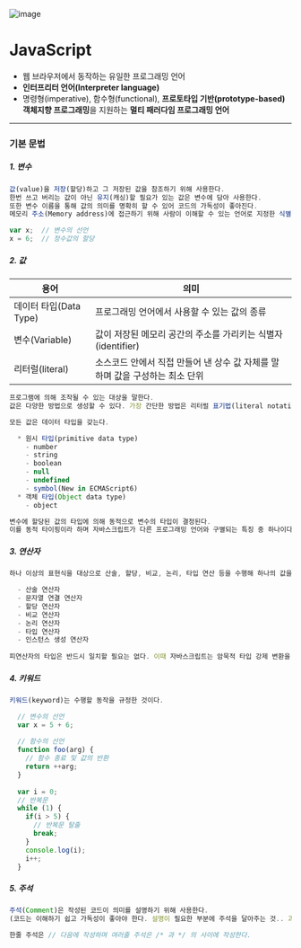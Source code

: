 ![image](https://img1.daumcdn.net/thumb/R1280x0/?scode=mtistory2&fname=http%3A%2F%2Fcfile10.uf.tistory.com%2Fimage%2F2149683A58CA6BF31324DD)
# JavaScript
  - 웹 브라우저에서 동작하는 유일한 프로그래밍 언어
  - **인터프리터 언어(Interpreter language)**
  - 명령형(imperative), 함수형(functional), **프로토타입 기반(prototype-based) 객체지향 프로그래밍**을 지원하는 **멀티 패러다임 프로그래밍 언어**
-----------------------------------------------------------------------------------------------------------------------------------------------

### 기본 문법

##### 1. 변수

```javascript
값(value)을 저장(할당)하고 그 저장된 값을 참조하기 위해 사용한다.
한번 쓰고 버리는 값이 아닌 유지(캐싱)할 필요가 있는 값은 변수에 담아 사용한다.
또한 변수 이름을 통해 값의 의미를 명확히 할 수 있어 코드의 가독성이 좋아진다.
메모리 주소(Memory address)에 접근하기 위해 사람이 이해할 수 있는 언어로 지정한 식별자(identifier)이다.

var x;  // 변수의 선언
x = 6;  // 정수값의 할당
```

##### 2. 값

|용어|의미|
|---|---|
|데이터 타입(Data Type)|프로그래밍 언어에서 사용할 수 있는 값의 종류|
|변수(Variable)|값이 저장된 메모리 공간의 주소를 가리키는 식별자(identifier)|
|리터럴(literal)|소스코드 안에서 직접 만들어 낸 상수 값 자체를 말하며 값을 구성하는 최소 단위|

```javascript
프로그램에 의해 조작될 수 있는 대상을 말한다.
값은 다양한 방법으로 생성할 수 있다. 가장 간단한 방법은 리터럴 표기법(literal notation)을 사용하는 것이다.

모든 값은 데이터 타입을 갖는다.

  * 원시 타입(primitive data type)
    - number
    - string
    - boolean
    - null
    - undefined
    - symbol(New in ECMAScript6)
  * 객체 타입(Object data type)
    - object

변수에 할당된 값의 타입에 의해 동적으로 변수의 타입이 결정된다.
이를 동적 타이핑이라 하며 자바스크립트가 다른 프로그래밍 언어와 구별되는 특징 중 하나이다.
```

##### 3. 연산자

```javascript
하나 이상의 표현식을 대상으로 산술, 할당, 비교, 논리, 타입 연산 등을 수행해 하나의 값을 만든다. 이때 연산의 대상을 피연산자(Operand)라 한다.

  - 산술 연산자
  - 문자열 연결 연산자
  - 할당 연산자
  - 비교 연산자
  - 논리 연산자
  - 타입 연산자
  - 인스턴스 생성 연산자
  
피연산자의 타입은 반드시 일치할 필요는 없다. 이때 자바스크립트는 암묵적 타입 강제 변환을 통해 연산을 수행한다.
```

##### 4. 키워드

```javascript
키워드(keyword)는 수행할 동작을 규정한 것이다.

  // 변수의 선언
  var x = 5 + 6;
  
  // 함수의 선언
  function foo(arg) {
    // 함수 종료 및 값의 반환
    return ++arg;
  }
  
  var i = 0;
  // 반복문
  while (1) {
    if(i > 5) {
      // 반복문 탈출
      break;
    }
    console.log(i);
    i++;
  }
```

##### 5. 주석

```javascript
주석(Comment)은 작성된 코드이 의미를 설명하기 위해 사용한다.
(코드는 이해하기 쉽고 가독성이 좋아야 한다. 설명이 필요한 부분에 주석을 달아주는 것.. 과도한 주석은 오히려 방해!)

한줄 주석은 // 다음에 작성하며 여러줄 주석은 /* 과 */ 의 사이에 작성한다.
```
